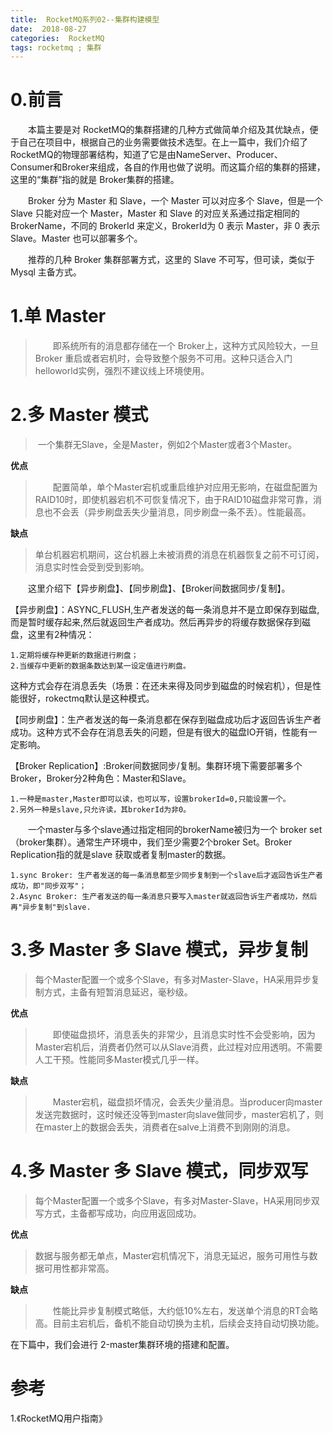 ```yaml
---
title:  RocketMQ系列02--集群构建模型
date:  2018-08-27 
categories:  RocketMQ 
tags: rocketmq ; 集群 
---
```



# 0.前言


　　本篇主要是对 RocketMQ的集群搭建的几种方式做简单介绍及其优缺点，便于自己在项目中，根据自己的业务需要做技术选型。在上一篇中，我们介绍了RocketMQ的物理部署结构，知道了它是由NameServer、Producer、Consumer和Broker来组成，各自的作用也做了说明。而这篇介绍的集群的搭建，这里的“集群”指的就是 Broker集群的搭建。



　　Broker 分为 Master 和 Slave，一个 Master 可以对应多个 Slave，但是一个 Slave 只能对应一个 Master，Master 和 Slave 的对应关系通过指定相同的 BrokerName，不同的 BrokerId 来定义，BrokerId为 0 表示 Master，非 0 表示 Slave。Master 也可以部署多个。

​　　推荐的几种 Broker 集群部署方式，这里的 Slave 不可写，但可读，类似于 Mysql 主备方式。



# 1.单 Master

> 　　即系统所有的消息都存储在一个 Broker上，这种方式风险较大，一旦 Broker 重启或者宕机时，会导致整个服务不可用。这种只适合入门helloworld实例，强烈不建议线上环境使用。



# 2.多 Master 模式

> ​	一个集群无Slave，全是Master，例如2个Master或者3个Master。

**优点**

> ​　　配置简单，单个Master宕机或重启维护对应用无影响，在磁盘配置为RAID10时，即使机器宕机不可恢复情况下，由于RAID10磁盘非常可靠，消息也不会丢（异步刷盘丢失少量消息，同步刷盘一条不丢）。性能最高。

**缺点**

> ​	单台机器宕机期间，这台机器上未被消费的消息在机器恢复之前不可订阅，消息实时性会受到受到影响。

　　这里介绍下【异步刷盘】、【同步刷盘】、【Broker间数据同步/复制】。

【异步刷盘】：ASYNC_FLUSH,生产者发送的每一条消息并不是立即保存到磁盘,而是暂时缓存起来,然后就返回生产者成功。然后再异步的将缓存数据保存到磁盘，这里有2种情况：

	1.定期将缓存种更新的数据进行刷盘；
	2.当缓存中更新的数据条数达到某一设定值进行刷盘。

这种方式会存在消息丢失（场景：在还未来得及同步到磁盘的时候宕机），但是性能很好，rokectmq默认是这种模式。

【同步刷盘】：生产者发送的每一条消息都在保存到磁盘成功后才返回告诉生产者成功。这种方式不会存在消息丢失的问题，但是有很大的磁盘IO开销，性能有一定影响。

【Broker Replication】:Broker间数据同步/复制。集群环境下需要部署多个Broker，Broker分2种角色：Master和Slave。
	
	1.一种是master,Master即可以读，也可以写，设置brokerId=0,只能设置一个。
	2.另外一种是slave,只允许读，其brokerId为非0。

　　一个master与多个slave通过指定相同的brokerName被归为一个 broker set（broker集群）。通常生产环境中，我们至少需要2个broker Set。Broker Replication指的就是slave 获取或者复制master的数据。
	
	1.sync Broker: 生产者发送的每一条消息都至少同步复制到一个slave后才返回告诉生产者成功，即"同步双写"；
	2.Async Broker: 生产者发送的每一条消息只要写入master就返回告诉生产者成功，然后再"异步复制"到slave.
	
# 3.多 Master 多 Slave 模式，异步复制

> 每个Master配置一个或多个Slave，有多对Master-Slave，HA采用异步复制方式，主备有短暂消息延迟，毫秒级。

**优点**

> 　　即使磁盘损坏，消息丢失的非常少，且消息实时性不会受影响，因为Master宕机后，消费者仍然可以从Slave消费，此过程对应用透明。不需要人工干预。性能同多Master模式几乎一样。

**缺点**

> 　　Master宕机，磁盘损坏情况，会丢失少量消息。当producer向master发送完数据时，这时候还没等到master向slave做同步，master宕机了，则在master上的数据会丢失，消费者在salve上消费不到刚刚的消息。


# 4.多 Master 多 Slave 模式，同步双写

> 每个Master配置一个或多个Slave，有多对Master-Slave，HA采用同步双写方式，主备都写成功，向应用返回成功。

**优点**

> 数据与服务都无单点，Master宕机情况下，消息无延迟，服务可用性与数据可用性都非常高。

**缺点**

>  　　性能比异步复制模式略低，大约低10%左右，发送单个消息的RT会略高。目前主宕机后，备机不能自动切换为主机，后续会支持自动切换功能。


在下篇中，我们会进行 2-master集群环境的搭建和配置。

# 参考 #

1.《RocketMQ用户指南》












